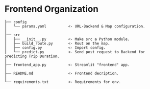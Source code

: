 Frontend Organization
===============
    ├── config
    │   └── params.yaml          <- URL-Backend & Map configuration.
    │
    ├── src
    │   ├── __init__.py          <- Make src a Python module.
    │   ├── build_route.py       <- Rout on the map.
    │   ├── config.py            <- Import config.
    │   └── predict.py           <- Send post request to Backend for predicting Trip Duration.
    │                     
    ├── frontend_app.py          <- Streamlit "frontend" app.
    │
    ├── README.md                <- Frontend decription.
    │
    └── requirements.txt         <- Requirements for env.